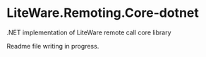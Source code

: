 # LiteWare.Remoting.Core-dotnet
.NET implementation of LiteWare remote call core library

Readme file writing in progress.